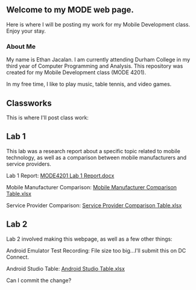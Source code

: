 ## Welcome to my MODE web page.

Here is where I will be posting my work for my Mobile Development class. Enjoy your stay.

### About Me

My name is Ethan Jacalan. I am currently attending Durham College in my third year of Computer Programming and Analysis. This repository was created for my Mobile Development class (MODE 4201).

In my free time, I like to play music, table tennis, and video games.


## Classworks

This is where I'll post class work:

## Lab 1

This lab was a research report about a specific topic related to mobile technology, as well as a comparison between mobile manufacturers and service providers.

Lab 1 Report: [MODE4201 Lab 1 Report.docx](https://github.com/isan150/MODE-Projects/files/7239513/MODE4201.Lab.1.Report.docx)

Mobile Manufacturer Comparison: [Mobile Manufacturer Comparison Table.xlsx](https://github.com/isan150/MODE-Projects/files/7239514/Mobile.Manufacturer.Comparison.Table.xlsx)

Service Provider Comparison: [Service Provider Comparison Table.xlsx](https://github.com/isan150/MODE-Projects/files/7239516/Service.Provider.Comparison.Table.xlsx)


## Lab 2


Lab 2 involved making this webpage, as well as a few other things:

Android Emulator Test Recording: File size too big...I'll submit this on DC Connect.

Android Studio Table: [Android Studio Table.xlsx](https://github.com/isan150/MODE-Projects/files/7240191/Android.Studio.Table.xlsx)

Can I commit the change?
